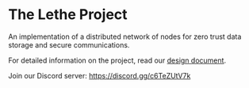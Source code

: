 # The Lethe Project

An implementation of a distributed network of nodes for zero trust data storage and secure communications.

For detailed information on the project, read our [design document](https://github.com/LetheProject/LetheDocumentation/wiki/Design-Document).

Join our Discord server: https://discord.gg/c6TeZUtV7k
